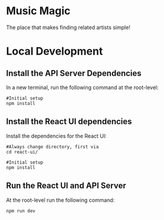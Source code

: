 # Music Magic
The place that makes finding related artists simple!

# Local Development
## Install the API Server Dependencies
In a new terminal, run the following command at the root-level:
```
#Initial setup   
npm install
```

## Install the React UI dependencies
Install the dependencies for the React UI:
```
#Always change directory, first via
cd react-ui/

#Initial setup
npm install
```

## Run the React UI and API Server 
At the root-level run the following command:
```
npm run dev
```
